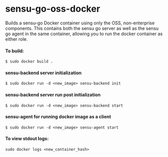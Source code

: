 # sensu-go-oss-docker
Builds a sensu-go Docker container using only the OSS, non-enterprise components.  This contains both the sensu go server as well as the sensu go agent in the same container, allowing you to run the docker container as either role.

#### To build:
`$ sudo docker build .`

#### sensu-backend server initialization 
`$ sudo docker run -d <new_image> sensu-backend init`

#### sensu-backend server run post initialization
`$ sudo docker run -d <new_image> sensu-backend start`

#### sensu-agent for running docker image as a client
`$ sudo docker run -d <new_image> sensu-agent start`

#### To view stdout logs:
`sudo docker logs <new_container_hash>`
